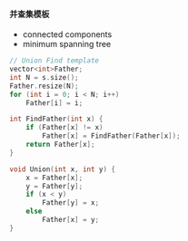 
#### 并查集模板

- connected components
- minimum spanning tree

```c++
// Union Find template
vector<int>Father;
int N = s.size();
Father.resize(N);
for (int i = 0; i < N; i++)
    Father[i] = i;

int FindFather(int x) {
    if (Father[x] != x)
        Father[x] = FindFather(Father[x]);
    return Father[x];
}

void Union(int x, int y) {
    x = Father[x];
    y = Father[y];
    if (x < y)
        Father[y] = x;
    else
        Father[x] = y;
}
```
